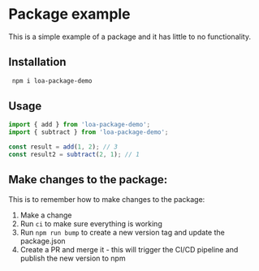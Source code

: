# Package example

This is a simple example of a package and it has little to no functionality.

## Installation

```bash
 npm i loa-package-demo
```

## Usage

```typescript
import { add } from 'loa-package-demo';
import { subtract } from 'loa-package-demo';

const result = add(1, 2); // 3
const result2 = subtract(2, 1); // 1
```

## Make changes to the package:

This is to remember how to make changes to the package:

1. Make a change
2. Run `ci` to make sure everything is working
3. Run `npm run bump` to create a new version tag and update the package.json
4. Create a PR and merge it - this will trigger the CI/CD pipeline and publish the new version to npm

